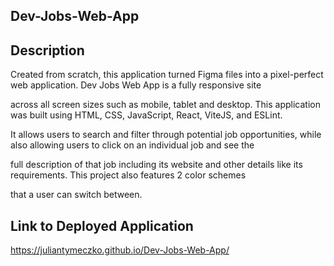 ## Dev-Jobs-Web-App

## Description

Created from scratch, this application turned Figma files into a pixel-perfect web application. Dev Jobs Web App is a fully responsive site

across all screen sizes such as mobile, tablet and desktop. This application was built using HTML, CSS, JavaScript, React, ViteJS, and ESLint.

It allows users to search and filter through potential job opportunities, while also allowing users to click on an individual job and see the

full description of that job including its website and other details like its requirements. This project also features 2 color schemes

that a user can switch between.

## Link to Deployed Application

https://juliantymeczko.github.io/Dev-Jobs-Web-App/
